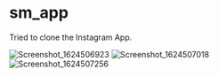 # sm_app

Tried to clone the Instagram App.

![Screenshot_1624506923](https://user-images.githubusercontent.com/58504654/123201868-32c5a880-d4d1-11eb-91e2-f2a884d57d63.png)
![Screenshot_1624507018](https://user-images.githubusercontent.com/58504654/123201886-3822f300-d4d1-11eb-9b69-4d03f61e2c05.png)
![Screenshot_1624507256](https://user-images.githubusercontent.com/58504654/123201909-43761e80-d4d1-11eb-9876-3924b1ac62d1.png)


